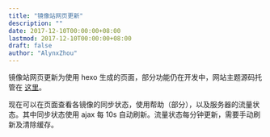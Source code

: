 ```yaml
---
title: "镜像站网页更新"
description: ""
date: 2017-12-10T00:00:00+08:00
lastmod: 2017-12-10T00:00:00+08:00
draft: false
author: "AlynxZhou"
---
```


镜像站网页更新为使用 hexo 生成的页面，部分功能仍在开发中，网站主题源码托管在 [这里](https://github.com/AlynxZhou/hexo-theme-mirror)。

现在可以在页面查看各镜像的同步状态，使用帮助（部分），以及服务器的流量状态。其中同步状态使用 ajax 每 10s 自动刷新。流量状态每分钟更新，需要手动刷新及清除缓存。
